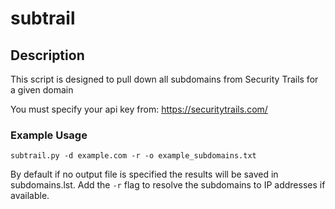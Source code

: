 # subtrail
## Description
This script is designed to pull down all subdomains from Security Trails for a given domain

You must specify your api key from: https://securitytrails.com/

### Example Usage

``subtrail.py -d example.com -r -o example_subdomains.txt``

By default if no output file is specified the results will be saved in subdomains.lst. Add the ``-r`` flag to resolve the subdomains to IP addresses if available.

